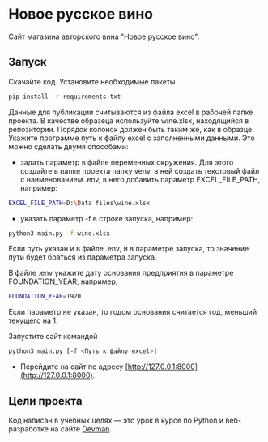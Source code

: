 # Новое русское вино

Сайт магазина авторского вина "Новое русское вино".

## Запуск

Скачайте код.
Установите необходимые пакеты
```sh
pip install -r requirements.txt
```
Данные для публикации считываются из файла excel в рабочей папке проекта. В качестве образеца используйте wine.xlsx, находящийся в репозитории. Порядок колонок должен быть таким же, как в образце.
Укажите программе путь к файлу excel с заполненными данными. Это можно сделать двумя способами:
- задать параметр в файле переменных окружения. Для этого создайте в папке проекта папку venv, в ней создать текстовый файл с наименованием .env, в него добавить параметр EXCEL_FILE_PATH, например:
```sh
EXCEL_FILE_PATH=D:\Data files\wine.xlsx
```
- указать параметр -f в строке запуска, например:
```sh
python3 main.py -f wine.xlsx
```
Если путь указан и в файле .env, и в параметре запуска, то значение пути будет браться из параметра запуска.

В файле .env укажите дату основания предприятия в параметре FOUNDATION_YEAR, например; 
```sh
FOUNDATION_YEAR=1920
```
Если параметр не указан, то годом основания считается год, меньший текущего на 1.

Запустите сайт командой
```sh
python3 main.py [-f <Путь к файлу excel>]
```
- Перейдите на сайт по адресу [http://127.0.0.1:8000](http://127.0.0.1:8000).

## Цели проекта

Код написан в учебных целях — это урок в курсе по Python и веб-разработке на сайте [Devman](https://dvmn.org).
